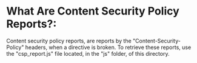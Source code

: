 # What Are Content Security Policy Reports?:
Content security policy reports, are reports by the "Content-Security-Policy" headers, when a directive is broken. To retrieve these reports, use the "csp_report.js"
file located, in the "js" folder, of this directory.
